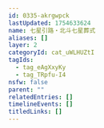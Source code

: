 ```yaml
---
id: 0335-akrgwpck
lastUpdated: 1754633624
name: 七星引路・北斗七星葬式
aliases: []
layer: 2
categoryId: cat_uWLHUZtI
tagIds:
  - tag_eAgXxyKy
  - tag_TRpfu-I4
nsfw: false
parent: ""
relatedEntries: []
timelineEvents: []
titledLinks: []
---
```



